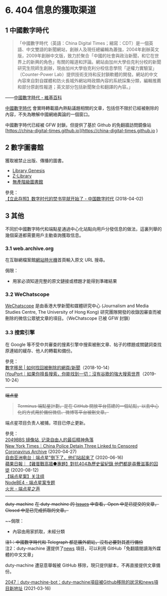 # 6. 404 信息的獲取渠道



## 1 中國數字時代

> 「中國數字時代（英語：China Digital Times；縮寫：CDT）是一個英語、中文雙語的新聞網站，創辦人及現任總編輯為蕭強，2004年創辦英文版，2009年創辦中文版，致力於聚合「中國的社會與政治新聞，和它在世界上的新興的角色」有關的報道和評論。網站由加州大學伯克利分校的新聞研究生院師生創辦，現由加州大學伯克利分校信息學院「逆權力實驗室」（Counter-Power Lab）提供技術支持和反封鎖軟體的開發。網站的中文內容來自對自媒體和防火長城外網站時政類內容的系統採集分類，編輯推薦和部分原創性報道；英文部分包括新聞聚合和翻譯的內容。」  

——[中國數字時代 - 維基百科](https://zh.wikipedia.org/wiki/中国数字时代) 

[中國數字時代](https://chinadigitaltimes.net/chinese/) 會實時轉載牆內熱點議題相關的文章，包括但不限於已經被刪除的內容，不失為瞭解中國網絡輿論的一個窗口。

中國數字時代已經被 GFW 封鎖，但提供了基於 Github 的免翻牆訪問鏡像站 [https://china-digital-times.github.io](https://china-digital-times.github.io ) 



## 2 數字圖書館

獲取被禁止出版、傳播的圖書。  

- [Library Genesis](https://libgen.rs/)
- [Z-Library](https://b-ok.cc/)
- [無產階級圖書館](https://library.proletarian.me/)



參見：  
[【立此存照】数字时代的焚书早就开始了 - 中国数字时代](https://chinadigitaltimes.net/chinese/582131.html) (2018-04-02)



## 3 其他
不同於中國數字時代和端點星通過中心化站點向用戶分發信息的做法，這裏列舉的幾個渠道都需要用戶主動查詢獲取信息。



### 3.1 web.archive.org

在互聯網檔案館[網站時光機](https://web.archive.org/)首頁輸入原文 URL 搜尋。 

侷限：

- 用家必須知道完整的原文鏈接或標題才能得到準確結果


### 3.2 WeChatscope

[WeChatscope](https://wechatscope.jmsc.hku.hk/) 是由香港大學新聞和媒體研究中心 (Journalism and Media Studies Centre, The University of Hong Kong) 研究團隊開發的收錄因審查而被刪除的微信公眾號文章的項目。（WeChatscope 已被 GFW 封鎖）



### 3.3 搜索引擎

在 Google 等不受中共審查的搜素引擎中搜索被刪文章、帖子的標題或關鍵詞查找原連結的緩存、他人的轉載和備份。

參見：  
[數字移民 | 如何找回被刪除的網頁/新聞](https://digitalimmigrant.org/360)（2018-10-14）  
[iYouPort｜如果你擅長搜索，你能找到一切：沒有谷歌的強大搜索世界](https://www.iyouport.org/%e5%a6%82%e6%9e%9c%e4%bd%a0%e6%93%85%e9%95%bf%e6%90%9c%e7%b4%a2%ef%bc%8c%e4%bd%a0%e8%83%bd%e6%89%be%e5%88%b0%e4%b8%80%e5%88%87%ef%bc%9a%e6%b2%a1%e6%9c%89%e8%b0%b7%e6%ad%8c%e7%9a%84%e5%bc%ba%e5%a4%a7/)（2019-10-24）



----

~~端点星~~

> ~~Terminus 端點星計劃，是在 GitHub 開放平台搭建的一個站點，以去中心化的方式用於備份微信、微博等平台被刪文章。~~

端点星项目负责人被捕，项目已停止更新。

參見：  
[2049BBS 镜像站, 记录自由人的最后精神角落](https://github.com/2049bbs/2049bbs.github.io)   
[New York Times｜China Police Detain Three Linked to Censored Coronavirus Archive](https://www.nytimes.com/reuters/2020/04/27/world/asia/27reuters-health-coronavirus-china-rights.html) (2020-04-27)  
[自由亚洲电台｜端点星”倒下了，他们站起来了](https://www.rfa.org/mandarin/yataibaodao/renquanfazhi/cc-06162020095537.html) (2020-06-16)  
[蘋果日報｜【雞蛋戰高牆●專題】對抗404為歷史留紀錄 他們都是尋釁滋事的囚徒](https://hk.appledaily.com/china/20200812/KGKLOETC26FDC2Z3TWONIQVAMY/) (2020-08-12)  
[【端点星案】关注组](https://terminus2049.xyz)  
[NodeBE4 - 端点星案专题](https://be4.herokuapp.com/category/20/%E7%AB%AF%E7%82%B9%E6%98%9F%E6%A1%88%E4%B8%93%E9%A2%98)  
[火光 - 端点星之声](https://2049post.wordpress.com/category/%e5%88%8a%e7%89%a9%e7%89%88%e5%9d%97/%e7%ab%af%e7%82%b9%e6%98%9f%e4%b9%8b%e5%a3%b0/)

----

~~duty-machine~~
~~在 duty-machine 的 [Issues](https://github.com/duty-machine/duty-machine/issues) 中查看，Open 中是已提交的文章，Closed 中是已完成抓取的文章。~~

~~侷限：   
- 內容由用家抓取，未經分類

~~注1：中國數字時代和 Telegraph 都是牆外網站，沒有必要對其進行備份~~   
注2：duty-machine 還提供了[news](https://github.com/dutymachine/news) 項目，可以利用 GitHub「免翻牆閱讀海外媒體的中文文章」

duty-machine 遭惡意舉報被 GitHub 移除，現只提供腳本，不再直接提供文章備份。  

[2047｜duty-machine-bot：duty-machine項目被Github移除的狀況和news項目新地址](https://2047.name/t/11592) (2021-03-16)

